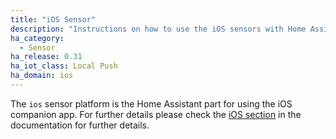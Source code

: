 ```yaml
---
title: "iOS Sensor"
description: "Instructions on how to use the iOS sensors with Home Assistant."
ha_category:
  - Sensor
ha_release: 0.31
ha_iot_class: Local Push
ha_domain: ios
---
```


The `ios` sensor platform is the Home Assistant part for using the iOS companion app. For further details please check the [iOS section](/docs/ecosystem/ios/) in the documentation for further details.

